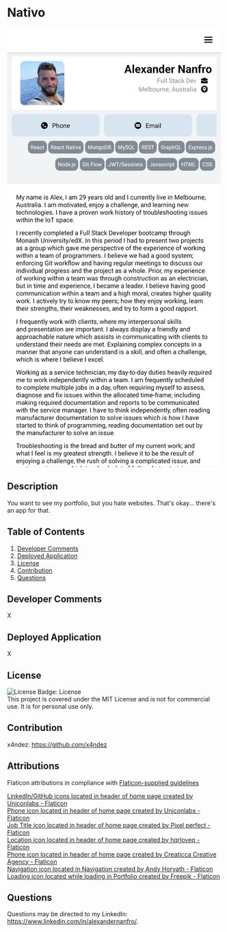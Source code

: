 # Nativo

![Screenshot of application](./assets/screenshot.png)

## Description

You want to see my portfolio, but you hate websites. That's okay... there's an app for that.

## Table of Contents

1. [Developer Comments](#developer-comments)
2. [Deployed Application](#deployed-application)
3. [License](#license)
4. [Contribution](#contribution)
5. [Questions](#questions)

## Developer Comments

X

## Deployed Application

X

## License

![License Badge: License](https://img.shields.io/badge/License-MIT-blue)<br>
This project is covered under the MIT License and is not for commercial use. It is for personal use only.

## Contribution

x4ndez: <https://github.com/x4ndez>

## Attributions

Flaticon attributions in compliance with [Flaticon-supplied guidelines](https://support.flaticon.com/s/article/Attribution-How-when-and-where-FI?language=en_US&_ga=2.76949014.2084137386.1701556714-959030861.1701556714&_gl=1*l8igym*fp_ga*OTU5MDMwODYxLjE3MDE1NTY3MTQ.*fp_ga_1ZY8468CQB*MTcwMTU2MjEyNC4zLjEuMTcwMTU2MjM1MS42MC4wLjA.*test_ga*OTU5MDMwODYxLjE3MDE1NTY3MTQ.*test_ga_523JXC6VL7*MTcwMTU2MjEyNC4zLjEuMTcwMTU2MjM1MS41OC4wLjA.)

[LinkedIn/GitHub icons located in header of home page created by Uniconlabs - Flaticon](https://www.flaticon.com/free-icons/website)<br>
[Phone icon located in header of home page created by Uniconlabs - Flaticon](https://www.flaticon.com/free-icons/email)<br>
[Job Title icon located in header of home page created by Pixel perfect - Flaticon](https://www.flaticon.com/free-icons/work)<br>
[Location icon located in header of home page created by hqrloveq - Flaticon](https://www.flaticon.com/free-icons/address-location)<br>
[Phone icon located in header of home page created by Creaticca Creative Agency - Flaticon](https://www.flaticon.com/free-icons/phone)<br>
[Navigation icon located in Navigation created by Andy Horvath - Flaticon](https://www.flaticon.com/free-icons/navigation)<br>
[Loading icon located while loading in Portfolio created by Freepik - Flaticon](https://www.flaticon.com/free-icons/loading)<br>

## Questions

Questions may be directed to my LinkedIn: <https://www.linkedin.com/in/alexandernanfro/>.
